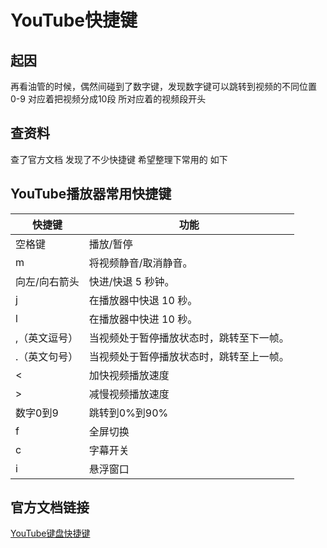# YouTube快捷键

## 起因

再看油管的时候，偶然间碰到了数字键，发现数字键可以跳转到视频的不同位置 0-9 对应着把视频分成10段 所对应着的视频段开头

## 查资料

查了官方文档 发现了不少快捷键 希望整理下常用的 如下

## YouTube播放器常用快捷键

|快捷键|功能|
|---| ---|
|空格键|播放/暂停|
|m|将视频静音/取消静音。|
|向左/向右箭头|快进/快退 5 秒钟。|
|j|在播放器中快退 10 秒。|
|l|在播放器中快进 10 秒。|
|,（英文逗号）|当视频处于暂停播放状态时，跳转至下一帧。|
|.（英文句号）|当视频处于暂停播放状态时，跳转至上一帧。|
|<|加快视频播放速度|
|>|减慢视频播放速度|
|数字0到9|跳转到0%到90%|
|f|全屏切换|
|c|字幕开关|
|i|悬浮窗口|

## 官方文档链接

[YouTube键盘快捷键](https://support.google.com/youtube/answer/7631406?hl=zh-Hans)
